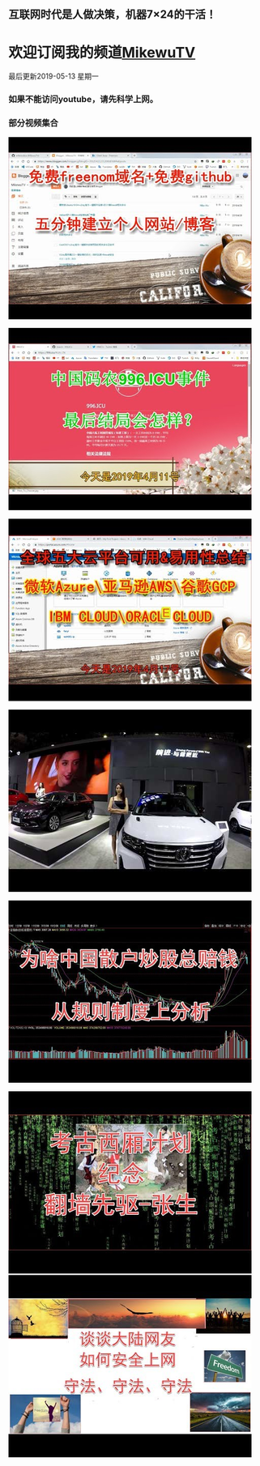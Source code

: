 ## 互联网时代是人做决策，机器7×24的干活！
# 欢迎订阅我的频道[MikewuTV](https://www.youtube.com/channel/UCuTeTj6YJOC8LfX3ggCwV1Q)


最后更新2019-05-13  星期一
### 如果不能访问youtube，请先科学上网。

### 部分视频集合
 [![pic](/image/hqdefaffult.jpg)](https://www.youtube.com/watch?v=lwQ3ANy0O5c) 

 [![996结局](image/6a7067.jpeg)](https://www.youtube.com/embed/NuP_iOCEocg) 

[![sanhu](/image/hqdefddault.jpg)](https://www.youtube.com/watch?v=Wyj26OsRCZY)

[![sanhu](/image/hqdefddfault.jpg)](https://www.youtube.com/watch?v=5w3pJvSk7Ek)

[![sanhu](/image/gushihult.jpg)](https://www.youtube.com/watch?v=Qi32LRFolew)







[![sanhu](/image/hqdefault2.jpg)](https://www.youtube.com/watch?v=OpO43MLHu1E)
[![sanhu](/image/hqdefault3.jpg)](https://www.youtube.com/watch?v=AOV6uZamSxo)


